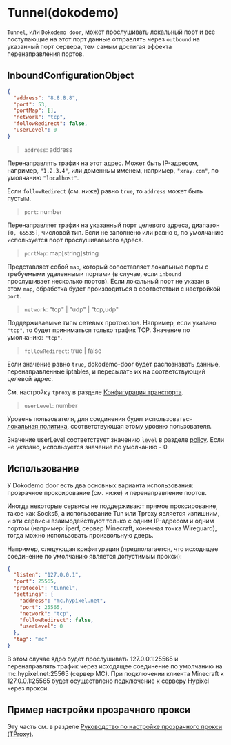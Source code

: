 # Tunnel(dokodemo)

`Tunnel`, или `Dokodemo door`, может прослушивать локальный порт и все поступающие на этот порт данные отправлять через `outbound` на указанный порт сервера, тем самым достигая эффекта перенаправления портов.

## InboundConfigurationObject

```json
{
  "address": "8.8.8.8",
  "port": 53,
  "portMap": [],
  "network": "tcp",
  "followRedirect": false,
  "userLevel": 0
}
```

> `address`: address

Перенаправлять трафик на этот адрес. Может быть IP-адресом, например, `"1.2.3.4"`, или доменным именем, например, `"xray.com"`, по умолчанию `"localhost"`.

Если `followRedirect` (см. ниже) равно `true`, то `address` может быть пустым.

> `port`: number

Перенаправляет трафик на указанный порт целевого адреса, диапазон `[0, 65535]`, числовой тип. Если не заполнено или равно `0`, по умолчанию используется порт прослушиваемого адреса.

> `portMap`: map[string]string

Представляет собой `map`, который сопоставляет локальные порты с требуемыми удаленными портами (в случае, если `inbound` прослушивает несколько портов). Если локальный порт не указан в этом `map`, обработка будет производиться в соответствии с настройкой `port`.

> `network`: "tcp" | "udp" | "tcp,udp"

Поддерживаемые типы сетевых протоколов. Например, если указано `"tcp"`, то будет приниматься только трафик TCP. Значение по умолчанию: `"tcp"`.

> `followRedirect`: true | false

Если значение равно `true`, dokodemo-door будет распознавать данные, перенаправленные iptables, и пересылать их на соответствующий целевой адрес.

См. настройку `tproxy` в разделе [Конфигурация транспорта](../transport.md#sockoptobject).

> `userLevel`: number

Уровень пользователя, для соединения будет использоваться [локальная политика](../policy.md#levelpolicyobject), соответствующая этому уровню пользователя.

Значение userLevel соответствует значению `level` в разделе [policy](../policy.md#policyobject). Если не указано, используется значение по умолчанию - 0.

## Использование

У Dokodemo door есть два основных варианта использования: прозрачное проксирование (см. ниже) и перенаправление портов.

Иногда некоторые сервисы не поддерживают прямое проксирование, такое как Socks5, а использование Tun или Tproxy является излишним, и эти сервисы взаимодействуют только с одним IP-адресом и одним портом (например: iperf, сервер Minecraft, конечная точка Wireguard), тогда можно использовать произвольную дверь.

Например, следующая конфигурация (предполагается, что исходящее соединение по умолчанию является допустимым прокси):

```json
{
  "listen": "127.0.0.1",
  "port": 25565,
  "protocol": "tunnel",
  "settings": {
    "address": "mc.hypixel.net",
    "port": 25565,
    "network": "tcp",
    "followRedirect": false,
    "userLevel": 0
  },
  "tag": "mc"
}
```

В этом случае ядро будет прослушивать 127.0.0.1:25565 и перенаправлять трафик через исходящее соединение по умолчанию на mc.hypixel.net:25565 (сервер MC). При подключении клиента Minecraft к 127.0.0.1:25565 будет осуществлено подключение к серверу Hypixel через прокси.

## Пример настройки прозрачного прокси

Эту часть см. в разделе [Руководство по настройке прозрачного прокси (TProxy)](../../document/level-2/tproxy).
